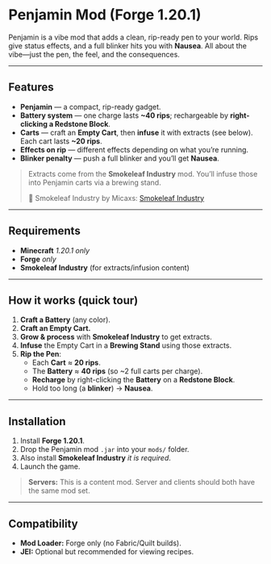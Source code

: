 # Penjamin Mod (Forge 1.20.1)

Penjamin is a vibe mod that adds a clean, rip-ready pen to your world. Rips give status effects, and a full blinker hits you with **Nausea**. All about the vibe—just the pen, the feel, and the consequences.

---

## Features

- **Penjamin** — a compact, rip-ready gadget.
- **Battery system** — one charge lasts **~40 rips**; rechargeable by **right-clicking a Redstone Block**.
- **Carts** — craft an **Empty Cart**, then **infuse** it with extracts (see below). Each cart lasts **~20 rips**.
- **Effects on rip** — different effects depending on what you’re running.
- **Blinker penalty** — push a full blinker and you’ll get **Nausea**.

> Extracts come from the **Smokeleaf Industry** mod. You’ll infuse those into Penjamin carts via a brewing stand.
>  
> 🔗 Smokeleaf Industry by Micaxs: [Smokeleaf Industry](https://github.com/Micaxs/smokeleafindustry)

---

## Requirements

- **Minecraft** *1.20.1 only*  
- **Forge** *only*
- **Smokeleaf Industry** (for extracts/infusion content)

---

## How it works (quick tour)

1. **Craft a Battery** (any color).  
2. **Craft an Empty Cart.**  
3. **Grow & process** with **Smokeleaf Industry** to get extracts.  
4. **Infuse** the Empty Cart in a **Brewing Stand** using those extracts.  
5. **Rip the Pen**:
   - Each **Cart** ≈ **20 rips**.  
   - The **Battery** ≈ **40 rips** (so ~2 full carts per charge).  
   - **Recharge** by right-clicking  the **Battery** on a **Redstone Block**.  
   - Hold too long (a **blinker**) → **Nausea**.

---

## Installation

1. Install **Forge 1.20.1**.  
2. Drop the Penjamin mod `.jar` into your `mods/` folder.  
3. Also install **Smokeleaf Industry** _it is required_.  
4. Launch the game.

> **Servers:** This is a content mod. Server and clients should both have the same mod set.

---

## Compatibility

- **Mod Loader:** Forge only (no Fabric/Quilt builds).  
- **JEI:** Optional but recommended for viewing recipes.  

